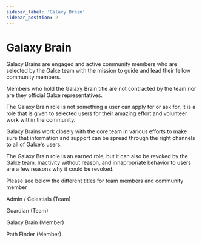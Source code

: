 ```yaml
---
sidebar_label: 'Galaxy Brain'
sidebar_position: 2
---
```


# Galaxy Brain

Galaxy Brains are engaged and active community members who are selected by the Galxe team with the mission to guide and lead their fellow community members.

Members who hold the Galaxy Brain title are not contracted by the team nor are they official Galxe representatives.

The Galaxy Brain role is not something a user can apply for or ask for, it is a role that is given to selected users for their amazing effort and volunteer work within the community.

Galaxy Brains work closely with the core team in various efforts to make sure that information and support can be spread through the right channels to all of Galxe's users.

The Galaxy Brain role is an earned role, but it can also be revoked by the Galxe team. Inactivity without reason, and innapropriate behavior to users are a few reasons why it could be revoked.

Please see below the different titles for team members and community member

Admin / Celestials (Team)

Guardian (Team)

Galaxy Brain (Member)

Path Finder (Member)
